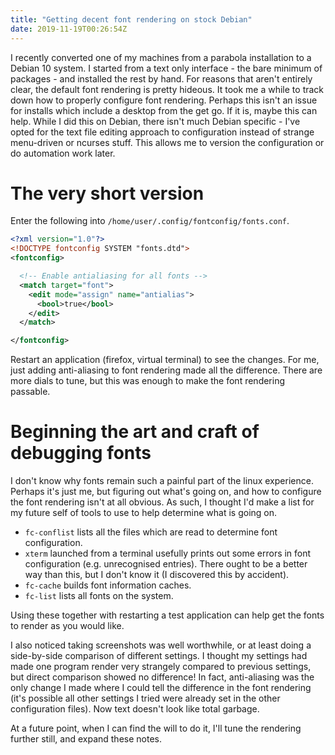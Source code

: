 ```yaml
---
title: "Getting decent font rendering on stock Debian"
date: 2019-11-19T00:26:54Z
---
```


I recently converted one of my machines from a parabola installation to a Debian 10 system. I started from a text only interface - the bare minimum of packages - and installed the rest by hand. For reasons that aren't entirely clear, the default font rendering is pretty hideous. It took me a while to track down how to properly configure font rendering. Perhaps this isn't an issue for installs which include a desktop from the get go. If it is, maybe this can help. While I did this on Debian, there isn't much Debian specific - I've opted for the text file editing approach to configuration instead of strange menu-driven or ncurses stuff. This allows me to version the configuration or do automation work later.

# The very short version

Enter the following into `/home/user/.config/fontconfig/fonts.conf`.

```xml
<?xml version="1.0"?>
<!DOCTYPE fontconfig SYSTEM "fonts.dtd">
<fontconfig>

  <!-- Enable antialiasing for all fonts -->
  <match target="font">
    <edit mode="assign" name="antialias">
      <bool>true</bool>
    </edit>
  </match>

</fontconfig>
```

Restart an application (firefox, virtual terminal) to see the changes. For me, just adding anti-aliasing to font rendering made all the difference. There are more dials to tune, but this was enough to make the font rendering passable.

# Beginning the art and craft of debugging fonts

I don't know why fonts remain such a painful part of the linux experience. Perhaps it's just me, but figuring out what's going on, and how to configure the font rendering isn't at all obvious. As such, I thought I'd make a list for my future self of tools to use to help determine what is going on.

- `fc-conflist` lists all the files which are read to determine font configuration.
- `xterm` launched from a terminal usefully prints out some errors in font configuration (e.g. unrecognised entries). There ought to be a better way than this, but I don't know it (I discovered this by accident).
- `fc-cache` builds font information caches.
- `fc-list` lists all fonts on the system.

Using these together with restarting a test application can help get the fonts to render as you would like.

I also noticed taking screenshots was well worthwhile, or at least doing a side-by-side comparison of different settings. I thought my settings had made one program render very strangely compared to previous settings, but direct comparison showed no difference! In fact, anti-aliasing was the only change I made where I could tell the difference in the font rendering (it's possible all other settings I tried were already set in the other configuration files). Now text doesn't look like total garbage.

At a future point, when I can find the will to do it, I'll tune the rendering further still, and expand these notes.
